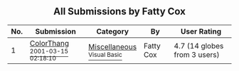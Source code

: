 ﻿<div align="center">

## All Submissions by Fatty Cox

</div>

No.  | Submission | Category | By   | User Rating
---- | ---------- | -------- | ---- | -----------
1 | [ColorThang<br /><sup>2001-03-15 02:18:10</sup>](https://github.com/Planet-Source-Code/fatty-cox-colorthang__1-21654) | [Miscellaneous<br /><sup>Visual Basic</sup>](../ByCategory/miscellaneous__1-1.md) | Fatty Cox | 4.7 (14 globes from 3 users)
